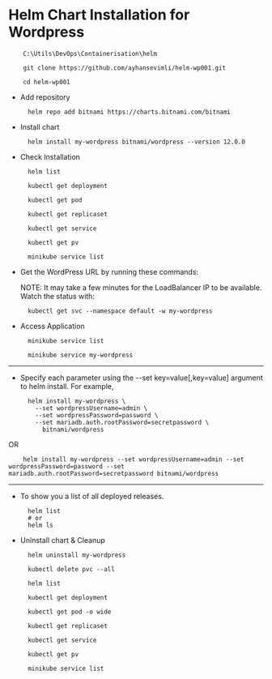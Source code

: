 # Helm Chart Installation for Wordpress

        C:\Utils\DevOps\Containerisation\helm

        git clone https://github.com/ayhansevimli/helm-wp001.git

        cd helm-wp001

* Add repository

        helm repo add bitnami https://charts.bitnami.com/bitnami

* Install chart

        helm install my-wordpress bitnami/wordpress --version 12.0.0

* Check Installation

        helm list 

        kubectl get deployment

        kubectl get pod

        kubectl get replicaset

        kubectl get service
        
        kubectl get pv
        
        minikube service list


* Get the WordPress URL by running these commands:

  NOTE: It may take a few minutes for the LoadBalancer IP to be available.
        Watch the status with: 
        
        kubectl get svc --namespace default -w my-wordpress
        
* Access Application

        minikube service list

        minikube service my-wordpress
        
----------------------------------------------------------------------------------------------------------------------

* Specify each parameter using the --set key=value[,key=value] argument to helm install. For example,

        helm install my-wordpress \
          --set wordpressUsername=admin \
          --set wordpressPassword=password \
          --set mariadb.auth.rootPassword=secretpassword \
            bitnami/wordpress

OR

        helm install my-wordpress --set wordpressUsername=admin --set wordpressPassword=password --set mariadb.auth.rootPassword=secretpassword bitnami/wordpress

----------------------------------------------------------------------------------------------------------------------

* To show you a list of all deployed releases.
        
        helm list 
        # or
        helm ls

* Uninstall chart & Cleanup

        helm uninstall my-wordpress
        
        kubectl delete pvc --all
        
        helm list
        
        kubectl get deployment

        kubectl get pod -o wide

        kubectl get replicaset

        kubectl get service

        kubectl get pv
        
        minikube service list
        
